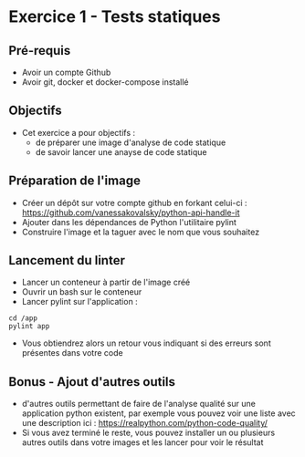 # Exercice 1 - Tests statiques

## Pré-requis
* Avoir un compte Github
* Avoir git, docker et docker-compose installé

## Objectifs

* Cet exercice a pour objectifs :
    * de préparer une image d'analyse de code statique
    * de savoir lancer une anayse de code statique


## Préparation de l'image

* Créer un dépôt sur votre compte github en forkant celui-ci : https://github.com/vanessakovalsky/python-api-handle-it 
* Ajouter dans les dépendances de Python l'utilitaire pylint
* Construire l'image et la taguer avec le nom que vous souhaitez


## Lancement du linter

* Lancer un conteneur à partir de l'image créé
* Ouvrir un bash sur le conteneur 
* Lancer pylint sur l'application : 
```
cd /app
pylint app
```
* Vous obtiendrez alors un retour vous indiquant si des erreurs sont présentes dans votre code

## Bonus - Ajout d'autres outils

* d'autres outils permettant de faire de l'analyse qualité sur une application python existent, par exemple vous pouvez voir une liste avec une description ici : https://realpython.com/python-code-quality/ 
* Si vous avez terminé le reste, vous pouvez installer un ou plusieurs autres outils dans votre images et les lancer pour voir le résultat